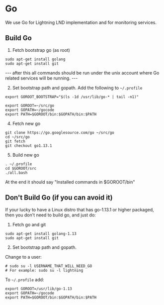 # Go

We use Go for Lightning LND implementation and for monitoring services.


## Build Go

1. Fetch bootstrap go (as root)

```
sudo apt-get install golang
sudo apt-get install git
```


--- after this all commands should be run under the unix account where Go related services will be running. ---

2. Set bootstrap path and gopath. Add the following to `~/.profile`

```
export GOROOT_BOOTSTRAP="$(ls -1d /usr/lib/go-* | tail -n1)"

export GOROOT=~/src/go
export GOPATH=~/gocode
export PATH=$GOROOT/bin:$GOPATH/bin:$PATH
```

4. Fetch new go
```
git clone https://go.googlesource.com/go ~/src/go
cd ~/src/go
git fetch
git checkout go1.13.1
```

5. Build new go
```
. ~/.profile
cd $GOROOT/src
./all.bash
```
At the end it should say "Installed commands in $GOROOT/bin"



## Don't Build Go (if you can avoid it)

If your lucky to have a Linux distro that has go-1.13.1 or higher packaged, then you don't need to build go, and just do:

1. Fetch go and git
```
sudo apt-get install golang-1.13
sudo apt-get install git
```

2. Set bootstrap path and gopath.

Change to a user:
```
# sudo su -l USERNAME_THAT_WILL_NEED_GO
# For example: sudo su -l lightning
```

To `~/.profile` add:
```
export GOROOT=/usr/lib/go-1.13
export GOPATH=~/gocode
export PATH=$GOROOT/bin:$GOPATH/bin:$PATH
```


